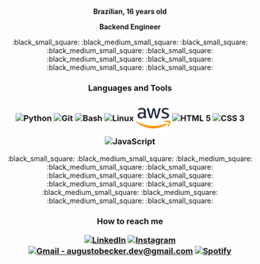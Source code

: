 <p align="center">  <strong> Brazilian, 16 years old </strong> </p>
<p align="center">  <strong> Backend Engineer</strong> </p>

<p align="center"> 
          :black_small_square: 	:black_medium_small_square:
          :black_small_square: 	:black_medium_small_square:
          :black_small_square: 	:black_medium_small_square:
          :black_small_square: 	:black_medium_small_square:
          :black_small_square:
</p>      

<div style="display: inline_block" align="center">

<h3 align="center"> <strong>Languages and Tools</strong></p>
          
<img align="center" alt="Python" height="70" src="https://cdn.jsdelivr.net/gh/devicons/devicon/icons/python/python-plain.svg">
<img align="center" alt="Git" height="60" src="https://cdn.jsdelivr.net/gh/devicons/devicon/icons/git/git-plain.svg">
<img align="center" alt="Bash" height="60" src="https://cdn.jsdelivr.net/gh/devicons/devicon/icons/bash/bash-plain.svg">
<img align="center" alt="Linux" height="50" src="https://cdn.jsdelivr.net/gh/devicons/devicon/icons/linux/linux-plain.svg">
<img align="center" alt="AWS" height="70" src="https://github.com/devicons/devicon/blob/v2.15.1/icons/amazonwebservices/amazonwebservices-original-wordmark.svg">
<img align="center" alt="HTML 5" height="50" src="https://cdn.jsdelivr.net/gh/devicons/devicon/icons/html5/html5-plain-wordmark.svg">
<img align="center" alt="CSS 3" height="50" src="https://cdn.jsdelivr.net/gh/devicons/devicon/icons/css3/css3-plain-wordmark.svg">
<img align="center" alt="JavaScript" height="50" src="https://cdn.jsdelivr.net/gh/devicons/devicon/icons/javascript/javascript-plain.svg">

</div>

<p align="center"> 
          :black_small_square: 	:black_medium_small_square:
          :black_medium_square: 	:black_medium_small_square:
          :black_small_square: 	:black_medium_small_square:
          :black_small_square: 	:black_medium_small_square:
          :black_small_square: 	:black_medium_small_square:
          :black_medium_square: 	:black_medium_small_square: 
          :black_small_square:
</p>

<div style="display: inline_block" align="center">

<h3 align="center"> <strong>How to reach me</strong></p>   
  <a href="https://www.linkedin.com/in/mel-becker/" target="_blank"><img align="center" alt="LinkedIn" height="40" src="https://user-images.githubusercontent.com/81205527/157161849-01a9df02-bf32-45be-add4-122bc40b48cf.png"></a>
  <a href="https://www.instagram.com/hello.melll_/" target="_blank"><img align="center" alt="Instagram" height="40" src="https://user-images.githubusercontent.com/81205527/157161841-19ec3ab2-2c8f-4ec0-8b9d-3cd885256098.png"></a>
  <a href = "mailto:mellll.becker@gmail.com"> <img align="center" alt="Gmail - augustobecker.dev@gmail.com" height="40" src="https://user-images.githubusercontent.com/81205527/157161831-eb9dffee-404b-4ffe-b0af-34671219f7fb.png"></a>
  <a href="https://open.spotify.com/user/314btl6223wt4l7jtjecucerxudi" target="_blank"><img align="center" alt="Spotify" height="40" src="https://user-images.githubusercontent.com/81205527/157161835-9a3440d6-b4bd-4644-82ae-e82d9f103a0e.png"></a>     
</div>         
